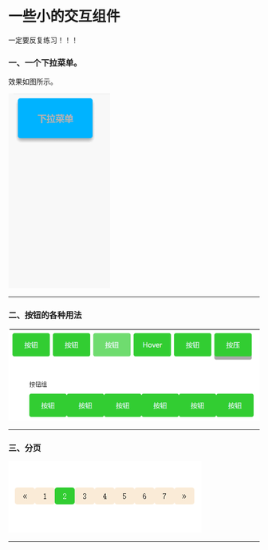 <h1>一些小的交互组件</h1>
<p>一定要反复练习！！！</p>
<h3>一、一个下拉菜单。</h3>
<p>效果如图所示。</p>
<img src="https://raw.githubusercontent.com/seven810436/little-interaction/master/dropdowm-menu/GIF.gif"><hr>
<h3>二、按钮的各种用法</h3>
<img src="https://github.com/seven810436/little-interaction/blob/master/button/GIF6.gif"><hr>
<h3>三、分页</h3>
<img src="https://github.com/seven810436/little-interaction/blob/master/pagination/GIF7.gif"><hr>
